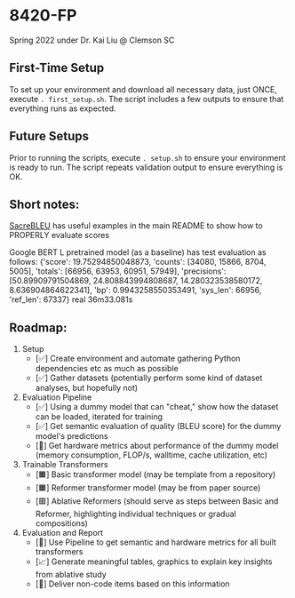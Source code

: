# 8420-FP
Spring 2022 under Dr. Kai Liu @ Clemson SC

## First-Time Setup
To set up your environment and download all necessary data, just ONCE, execute `. first_setup.sh`.
The script includes a few outputs to ensure that everything runs as expected.

## Future Setups
Prior to running the scripts, execute `. setup.sh` to ensure your environment is ready to run.
The script repeats validation output to ensure everything is OK.

## Short notes:
[SacreBLEU](https://github.com/mjpost/sacreBLEU) has useful examples in the main README to show how to PROPERLY evaluate scores

Google BERT L pretrained model (as a baseline) has test evaluation as follows:
{'score': 19.75294850048873,
 'counts': [34080, 15866, 8704, 5005],
 'totals': [66956, 63953, 60951, 57949],
 'precisions': [50.89909791504869, 24.808843994808687, 14.280323538580172, 8.636904864622341],
 'bp': 0.9943258550353491,
 'sys_len': 66956,
 'ref_len': 67337}
real    36m33.081s

## Roadmap:
1. Setup
   + [:white_check_mark:] Create environment and automate gathering Python dependencies etc as much as possible
   + [:white_check_mark:] Gather datasets (potentially perform some kind of dataset analyses, but hopefully not)
3. Evaluation Pipeline
   + [:white_check_mark:] Using a dummy model that can "cheat," show how the dataset can be loaded, iterated for training
   + [:white_check_mark:] Get semantic evaluation of quality (BLEU score) for the dummy model's predictions
   + [:arrows_counterclockwise:] Get hardware metrics about performance of the dummy model (memory consumption, FLOP/s, walltime, cache utilization, etc)
5. Trainable Transformers
   + [:orange_square:] Basic transformer model (may be template from a repository)
   + [:orange_square:] Reformer transformer model (may be from paper source)
   + [:red_square:] Ablative Reformers (should serve as steps between Basic and Reformer, highlighting individual techniques or gradual compositions)
6. Evaluation and Report
   + [:pushpin:] Use Pipeline to get semantic and hardware metrics for all built transformers
   + [:chart_with_upwards_trend:] Generate meaningful tables, graphics to explain key insights from ablative study
   + [:briefcase:] Deliver non-code items based on this information
